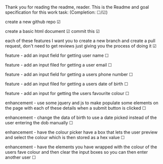 Thank you for reading the readme, reader. 
This is the Readme and goal specification for this work task:
(Completion: ☐/☑︎)

create a new github repo
☑︎

create a basic html document
☑︎
commit this
☑︎

each of these features I want you to create a new branch and create a pull request, don't need to get reviews just giving you the process of doing it
☑︎

feature - add an input field for getting user name
☐

feature - add an input filed for getting a user email
☐

feature - add an input field for getting a users phone number
☐

feature - add an input filed for getting a users date of birth
☐

feature - add an input for getting the users favourite colour
☐

enhancement - use some jquery and js to make populate some elements on the page with each of these details when a submit button is clicked
☐

enhancement - change the data of birth to use a date picked instead of the user entering the dob manually
☐

enhancement - have the colour picker have a box that lets the user preview and select the colour which is then stored as a hex value
☐

enhancement - have the elements you have wrapped with the colour of the users fave colour and then clear the input boxes so you can then enter another user
☐
